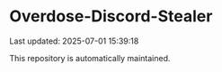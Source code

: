 # Overdose-Discord-Stealer

Last updated: 2025-07-01 15:39:18

This repository is automatically maintained.
